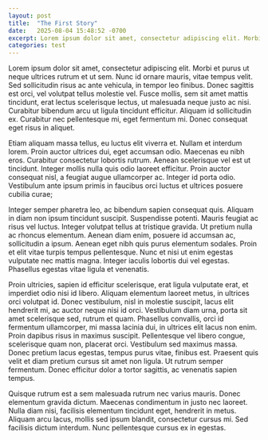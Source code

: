 ```yaml
---
layout: post
title:  "The First Story"
date:   2025-08-04 15:48:52 -0700
excerpt: Lorem ipsum dolor sit amet, consectetur adipiscing elit. Morbi et purus ut neque ultrices rutrum et ut sem. Nunc id ornare mauris, vitae tempus velit. 
categories: test
---
```

Lorem ipsum dolor sit amet, consectetur adipiscing elit. Morbi et purus ut neque ultrices rutrum et ut sem. Nunc id ornare mauris, vitae tempus velit. Sed sollicitudin risus ac ante vehicula, in tempor leo finibus. Donec sagittis est orci, vel volutpat tellus molestie vel. Fusce mollis, sem sit amet mattis tincidunt, erat lectus scelerisque lectus, ut malesuada neque justo ac nisi. Curabitur bibendum arcu ut ligula tincidunt efficitur. Aliquam id sollicitudin ex. Curabitur nec pellentesque mi, eget fermentum mi. Donec consequat eget risus in aliquet.

Etiam aliquam massa tellus, eu luctus elit viverra et. Nullam et interdum lorem. Proin auctor ultrices dui, eget accumsan odio. Maecenas eu nibh eros. Curabitur consectetur lobortis rutrum. Aenean scelerisque vel est ut tincidunt. Integer mollis nulla quis odio laoreet efficitur. Proin auctor consequat nisl, a feugiat augue ullamcorper ac. Integer id porta odio. Vestibulum ante ipsum primis in faucibus orci luctus et ultrices posuere cubilia curae;

Integer semper pharetra leo, ac bibendum sapien consequat quis. Aliquam in diam non ipsum tincidunt suscipit. Suspendisse potenti. Mauris feugiat ac risus vel luctus. Integer volutpat tellus at tristique gravida. Ut pretium nulla ac rhoncus elementum. Aenean diam enim, posuere id accumsan ac, sollicitudin a ipsum. Aenean eget nibh quis purus elementum sodales. Proin et elit vitae turpis tempus pellentesque. Nunc et nisi ut enim egestas vulputate nec mattis magna. Integer iaculis lobortis dui vel egestas. Phasellus egestas vitae ligula et venenatis.

Proin ultricies, sapien id efficitur scelerisque, erat ligula vulputate erat, et imperdiet odio nisi id libero. Aliquam elementum laoreet metus, in ultrices orci volutpat id. Donec vestibulum, nisl in molestie suscipit, lacus elit hendrerit mi, ac auctor neque nisi id orci. Vestibulum diam urna, porta sit amet scelerisque sed, rutrum et quam. Phasellus convallis, orci id fermentum ullamcorper, mi massa lacinia dui, in ultrices elit lacus non enim. Proin dapibus risus in maximus suscipit. Pellentesque vel libero congue, scelerisque quam non, placerat orci. Vestibulum sed maximus massa. Donec pretium lacus egestas, tempus purus vitae, finibus est. Praesent quis velit et diam pretium cursus sit amet non ligula. Ut rutrum semper fermentum. Donec efficitur dolor a tortor sagittis, ac venenatis sapien tempus.

Quisque rutrum est a sem malesuada rutrum nec varius mauris. Donec elementum gravida dictum. Maecenas condimentum in justo nec laoreet. Nulla diam nisi, facilisis elementum tincidunt eget, hendrerit in metus. Aliquam arcu lacus, mollis sed ipsum blandit, consectetur cursus mi. Sed facilisis dictum interdum. Nunc pellentesque cursus ex in egestas.
